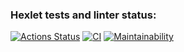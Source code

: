 ### Hexlet tests and linter status:
[![Actions Status](https://github.com/neandreev/frontend-project-lvl2/workflows/hexlet-check/badge.svg)](https://github.com/neandreev/frontend-project-lvl2/actions)
[![CI](https://github.com/neandreev/frontend-project-lvl2/actions/workflows/jest.yml/badge.svg)](https://github.com/neandreev/frontend-project-lvl2/actions/workflows/jest.yml)
[![Maintainability](https://api.codeclimate.com/v1/badges/621e8b02e6f615ce52e4/maintainability)](https://codeclimate.com/github/neandreev/GenDiff/maintainability)